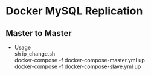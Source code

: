 # Docker MySQL Replication

## Master to Master
- Usage  
    sh ip_change.sh  
    docker-compose -f docker-compose-master.yml up  
    docker-compose -f docker-compose-slave.yml  up
